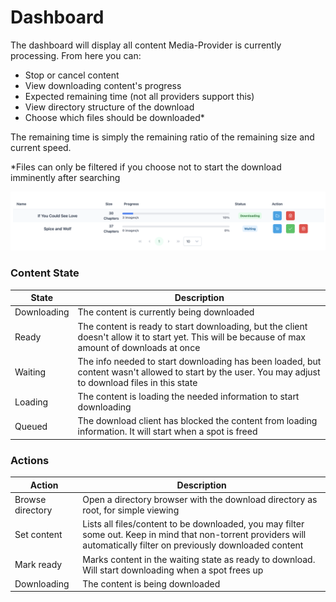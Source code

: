 # Dashboard
 
The dashboard will display all content Media-Provider is currently processing. From here you can:

- Stop or cancel content
- View downloading content's progress
- Expected remaining time (not all providers support this)
- View directory structure of the download
- Choose which files should be downloaded*

The remaining time is simply the remaining ratio of the remaining size and current speed.

*Files can only be filtered if you choose not to start the download imminently after searching

![Preview](assets/dashboard.png)

### Content State

| State       | Description                                                                                                                                           |
|-------------|-------------------------------------------------------------------------------------------------------------------------------------------------------|
| Downloading | The content is currently being downloaded                                                                                                             |
| Ready       | The content is ready to start downloading, but the client doesn't allow it to start yet. This will be because of max amount of downloads at once      |
| Waiting     | The info needed to start downloading has been loaded, but content wasn't allowed to start by the user. You may adjust to download files in this state |
| Loading     | The content is loading the needed information to start downloading                                                                                    |
| Queued      | The download client has blocked the content from loading information. It will start when a spot is freed                                              |

### Actions

| Action           | Description                                                                                                                                                           |
|------------------|-----------------------------------------------------------------------------------------------------------------------------------------------------------------------|
| Browse directory | Open a directory browser with the download directory as root, for simple viewing                                                                                      |
| Set content      | Lists all files/content to be downloaded, you may filter some out. Keep in mind that non-torrent providers will automatically filter on previously downloaded content |
| Mark ready       | Marks content in the waiting state as ready to download. Will start downloading when a spot frees up                                                                  |
| Downloading      | The content is being downloaded                                                                                                                                       |

